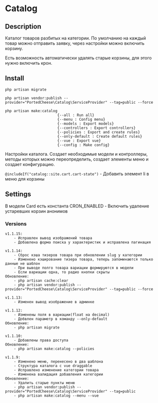 # Catalog

## Description
Каталог товаров разбитых на категории. По умолчанию на каждый товар можно отправить заявку, через настройки можно включить корзину.

Есть возможность автоматически удалять старые корзины, для этого нужно включить крон.

## Install
    php artisan migrate

    php artisan vendor:publish --provider="PortedCheese\Catalog\ServiceProvider" --tag=public --force

    php artisan make:catalog
                            {--all : Run all}
                            {--menu : Config menu}
                            {--models : Export models}
                            {--controllers : Export controllers}
                            {--policies : Export and create rules}
                            {--only-default : Create default rules}
                            {--vue : Export vue}
                            {--config : Make config}
Настройки каталога. Создает необходимые модели и контроллеры, методы которых можно переопределить, создает элементы меню и создает конфигурацию.

`@includeIf("catalog::site.cart.cart-state")` - Добавить элемент li в меню для корзины

## Settings
В модели Card есть константа CRON_ENABLED - Включить удаление устаревших корзин анонимов

### Versions
    
    v1.1.15:
        - Исправлен вывод изображений товара
        - Добавлена форма поиска у характеристик и исправлена пагинация
    
    v1.1.14:
        - Сброс кэша тизеров товара при обновлении slug у категории
        - Изменено кэширование тизера товара, теперь запоминаются только данные не шаблон
        - При выводе полго товара вариации формируются в модели
        - Если вариации одна, то радио кнопки скрыты
    Обновление:
        - php artisan cache:clear
        - php artisan vendor:publish --provider="PortedCheese\Catalog\ServiceProvider" --tag=public --force
    
    v1.1.13:
        - Изменен вывод изображение в админке
    
    v1.1.12:
        - Изменены поля в вариации(float на decimal)
        - Добвлен параметр в команду --only-default
    Обновление:
        - php artisan migrate
    
    v1.1.10:
        - Добавлены права доступа
    Обновление:
        - php artisan make:catalog --policies

    v1.1.9:
        - Изменено меню, перенесено в два шаблона
        - Структура каталога с vue draggable
        - Исправлено изменение категории товара
        - Изменена валидация добавления категории
    Обновление:
        - Удалить старые пункты меню
        - php artisan vendor:publish --provider="PortedCheese\Catalog\ServiceProvider" --tag=public
        - php artisan make:catalog --menu --vue
